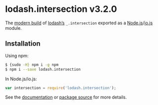 # lodash.intersection v3.2.0

The [modern build](https://github.com/lodash/lodash/wiki/Build-Differences) of [lodash’s](https://lodash.com/) `_.intersection` exported as a [Node.js](http://nodejs.org/)/[io.js](https://iojs.org/) module.

## Installation

Using npm:

```bash
$ {sudo -H} npm i -g npm
$ npm i --save lodash.intersection
```

In Node.js/io.js:

```js
var intersection = require('lodash.intersection');
```

See the [documentation](https://lodash.com/docs#intersection) or [package source](https://github.com/lodash/lodash/blob/3.2.0-npm-packages/lodash.intersection) for more details.
